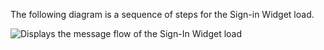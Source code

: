 The following diagram is a sequence of steps for the Sign-in Widget load.

<div class="three-quarter">

![Displays the message flow of the Sign-In Widget load](/img/oie-embedded-sdk/oie-embedded-widget-go-use-case-load.png)

</div>
